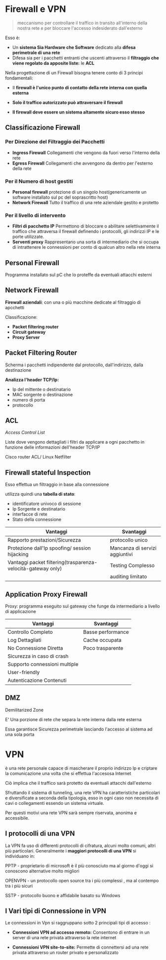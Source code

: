 # Firewall e VPN

> meccanismo per controllare il traffico in transito all'interno della nostra rete e per bloccare l'accesso indesiderato dall'esterno

Esso è:
- Un **sistema Sia Hardware che Software** dedicato alla **difesa perimetrale di una rete**
- Difesa sia per i pacchetti entranti che uscenti attraverso il **filtraggio che viene regolato da apposite liste:** le **ACL**

Nella progettazione di un Firewall bisogna tenere conto di 3 principi fondamentali:
- Il **firewall è l'unico punto di contatto della rete interna con quella esterna**

- **Solo il traffico autorizzato può attraversare il firewall**

- **Il firewall deve essere un sistema altamente sicuro esso stesso**

## Classificazione Firewall 

### Per Direzione del Filtraggio dei Pacchetti
- **Ingress Firewall**
Collegamenti che vengono da fuori verso l'interno della rete 
- **Egress Firewall**
Collegamenti che avvengono da dentro per l'esterno della rete

### Per il Numero di host gestiti

- **Personal firewall**
protezione di un singolo host(genericamente un software installato sul pc del soprascritto host)
- **Network Firewall**
Tutto il traffico di una rete aziendale gestito e protetto

### Per il livello di intervento

- **Filtri di pacchetto IP**
Permettono di bloccare o abilitare selettivamente il traffico che attraversa il firewall definendo i protocolli, gli indirizzi IP e le porte utilizzate.
- **Serventi proxy**
Rappresentano una sorta di intermediario che si occupa di intrattenere le connessioni per conto di qualcun altro nella rete interna

## Personal Firewall 

Programma installato sul pC che lo proteffe da eventuali attacchi esterni

## Network Firewall 

**Firewall aziendali**: con una o più macchine dedicate al filtraggio di apcchetti

Classificazione:
- **Packet filtering router**
- **Circuit gateway** 
- **Proxy Server**

 ## Packet Filtering Router
Scherma i pacchetti indipendente dal protocollo, dall'indirizzo, dalla destinazione

**Analizza l'header TCP/Ip:**
- Ip del mittente o destinatario
- MAC sorgente o destinazione
- numero di porta
- protocollo

## ACL

*Access Control List*

Liste dove vengono dettagliati i filtri da applicare a ogni pacchetto in funzione delle informazioni dell'header TCP/IP

Cisco router ACL/ Linux Netfilter

## Firewall stateful Inspection

Esso effettua un filtraggio in base alla connessione

utilizza quindi una **tabella di stato**:
- identificatore univoco di sessione
- Ip Sorgente e destinatario
- interfacce di rete
- Stato della connessione

| Vantaggi | Svantaggi |
|--|--|
|  Rapporto prestazioni/Sicurezza | protocollo unico |
| Protezione dall'Ip spoofing/ session hijacking | Mancanza di servizi aggiuntivi  | 
|  Vantaggi packet filtering(trasparenza-velocità-gateway only) |  Testing Complesso | 
| | auditing limitato | 


## Application Proxy Firewall 

Proxy: programma eseguito sul gateway che funge da intermediario a livello di applicazione

|Vantaggi | Svantaggi |
|--|--|
| Controllo Completo | Basse performance |
| Log Dettagliati | Cache occupata | 
| No Connessione Diretta | Poco trasparente | 
| Sicurezza in caso di crash |  | 
| Supporto connessioni multiple | | 
| User-friendly | | 
| Autenticazione Contenuti | | 

## DMZ 

Demilitarized Zone

E' Una porzione di rete che separa la rete interna dalla rete esterna

Essa garantisce Sicurezza perimetrale  lasciando l'accesso al sistema ad una sola porta 

# VPN

è una rete personale capace di mascherare il proprio indirizzo Ip e criptare la comunicazione una volta che si effettua l'accesosa Internet

Ciò implica che il traffico sarà protetto da eventuali attacchi dall'esterno

Sfruttando il sistema di tunneling, una rete VPN ha caratteristiche particolari e diversificate a seconda della tipologia, esso in ogni caso non necessita di cavi o collegamenti essendo un sistema virtuale.

Per questi motivi una rete VPN sarà sempre riservata, anonima e accessibile.

## I protocolli di una VPN

La VPN fa uso di differenti protocolli di cifratura, alcuni molto comuni, altri più particolari.
Generalmente i **maggiori protocolli di una VPN** si individuano in:

PPTP - proprietario di microsoft è il più conosciuto ma al giorno d'oggi si conoscono alternative molto migliori

OPENVPN - un protocollo open source tra i più complessi , ma al contempo tra i più sicuri 

SSTP - protocollo buono e affidabile basato su Windows

## I Vari tipi di Connessione in VPN

Le connessioni in Vpn si raggruppano sotto 2 principali tipi di accesso :
- **Connessioni VPN ad accesso remoto:**
Consentono di entrare in un server di una rete privata attraverso la rete internet

- **Connessioni VPN site-to-site:**
Permette di connettersi ad una rete privata attraverso un router privato e personalizzato
<!--stackedit_data:
eyJoaXN0b3J5IjpbLTM4MDM3MDUxOCwzOTg0NTc2MDMsMTU4OT
cxNjA2Myw2NDIyMTgyODQsMTQ0NzA3MzA2OV19
-->
